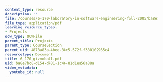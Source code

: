 ```yaml
---
content_type: resource
description: ''
file: /courses/6-170-laboratory-in-software-engineering-fall-2005/ba8e7bc8d154d7811c4681d1ea56a88a_6_170_gizmoball.pdf
file_type: application/pdf
learning_resource_types:
- Projects
ocw_type: OCWFile
parent_title: Projects
parent_type: CourseSection
parent_uid: 4878a83a-4bee-38c5-572f-f380102965c4
resourcetype: Document
title: 6_170_gizmoball.pdf
uid: ba8e7bc8-d154-d781-1c46-81d1ea56a88a
video_metadata:
  youtube_id: null
---
```

